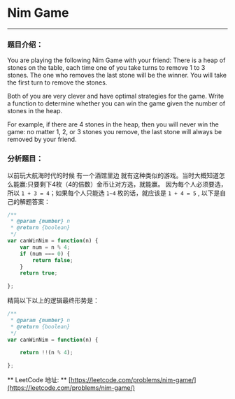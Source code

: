 # Nim Game

---

### 题目介绍：

You are playing the following Nim Game with your friend: There is a heap of stones on the table, each time one of you take turns to remove 1 to 3 stones. The one who removes the last stone will be the winner. You will take the first turn to remove the stones.

Both of you are very clever and have optimal strategies for the game. Write a function to determine whether you can win the game given the number of stones in the heap.

For example, if there are 4 stones in the heap, then you will never win the game: no matter 1, 2, or 3 stones you remove, the last stone will always be removed by your friend.





### 分析题目：

以前玩大航海时代的时候 有一个酒馆里边 就有这种类似的游戏。当时大概知道怎么能赢:只要剩下4枚（4的倍数）金币让对方选，就能赢。 因为每个人必须要选，所以 `1 + 3 = 4`；如果每个人只能选  `1~4` 枚的话，就应该是 `1 + 4 = 5` , 以下是自己的解题答案：

```js
/**
 * @param {number} n
 * @return {boolean}
 */
var canWinNim = function(n) {
    var num = n % 4;
    if (num === 0) {
        return false;
    }
    return true;
    
};
```
精简以下以上的逻辑最终形势是：

```js
/**
 * @param {number} n
 * @return {boolean}
 */
var canWinNim = function(n) {
    
    return !!(n % 4);
    
};
```





** LeetCode 地址: ** [https://leetcode.com/problems/nim-game/](https://leetcode.com/problems/nim-game/)
